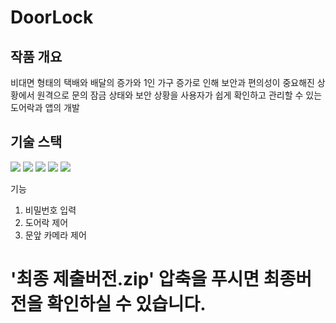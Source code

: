 # DoorLock

## 작품 개요

비대면 형태의 택배와 배달의 증가와 1인 가구 증가로 인해 보안과 편의성이 중요해진 상황에서 원격으로 문의 잠금 상태와 보안 상황을 사용자가 쉽게 확인하고 관리할 수 있는 도어락과 앱의 개발

## 기술 스택
<img src="https://img.shields.io/badge/JAVA-007396?style=for-the-badge&logo=java&logoColor=white">
<img src="https://img.shields.io/badge/Android-3DDC84?style=for-the-badge&logo=android&logoColor=white">
<img src="https://img.shields.io/badge/Android Studio-3DDC84?style=for-the-badge&logo=androidstudio&logoColor=white">
<img src="https://img.shields.io/badge/Arduino-00979D?style=for-the-badge&logo=arduino&logoColor=white">
<img src="https://img.shields.io/badge/Firebase-FFCA28?style=for-the-badge&logo=firebase&logoColor=white">


기능
1. 비밀번호 입력
2. 도어락 제어
3. 문앞 카메라 제어

# '최종 제출버전.zip' 압축을 푸시면 최종버전을 확인하실 수 있습니다.
